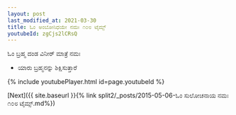 ```yaml
---
layout: post
last_modified_at: 2021-03-30
title: ಓಂ ಅಂಬೋನಿಧಯೇ ನಮಃ ೧೦೮ ಟೈಮ್ಸ್
youtubeId: zgCjs2lCRsQ
---
```

 
 
 ಓಂ ಬ್ರಹ್ಮ ದಂಡ ವಿನೀರ್ ಮಾತ್ರೆ ನಮಃ  
 
 - ಯಾರು ಬ್ರಹ್ಮನನ್ನು ಶಿಕ್ಷಿಸುತ್ತಾರೆ 
 
  
 
  
 
 
 
 
 
 


{% include youtubePlayer.html id=page.youtubeId %}
 
[Next]({{ site.baseurl }}{% link  split2/_posts/2015-05-06-ಓಂ ಸುಲೋಚನಾಯ ನಮಃ ೧೦೮ ಟೈಮ್ಸ್.md%})
 
